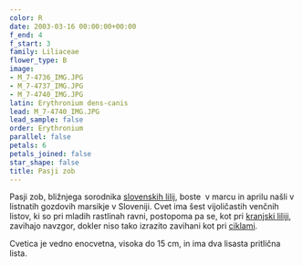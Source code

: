 ```yaml
---
color: R
date: 2003-03-16 00:00:00+00:00
f_end: 4
f_start: 3
family: Liliaceae
flower_type: B
image:
- M_7-4736_IMG.JPG
- M_7-4737_IMG.JPG
- M_7-4740_IMG.JPG
latin: Erythronium dens-canis
lead: M_7-4740_IMG.JPG
lead_sample: false
order: Erythronium
parallel: false
petals: 6
petals_joined: false
star_shape: false
title: Pasji zob
---
```

Pasji zob, bližnjega sorodnika [slovenskih lilij](../genus/lilium/), boste  v marcu in aprilu našli v listnatih gozdovih marsikje v Sloveniji. Cvet ima šest vijoličastih venčnih listov, ki so pri mladih rastlinah ravni, postopoma pa se, kot pri [kranjski liliji](../liliumcarniolicum/), zavihajo navzgor, dokler niso tako izrazito zavihani kot pri [ciklami](../cyclamenpurpurascens/).

Cvetica je vedno enocvetna, visoka do 15 cm, in ima dva lisasta pritlična lista.
